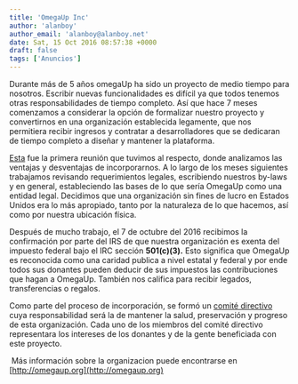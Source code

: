 ```yaml
---
title: 'OmegaUp Inc'
author: 'alanboy'
author_email: 'alanboy@alanboy.net'
date: Sat, 15 Oct 2016 08:57:38 +0000
draft: false
tags: ['Anuncios']
---
```


Durante más de 5 años omegaUp ha sido un proyecto de medio tiempo para nosotros. Escribir nuevas funcionalidades es difícil ya que todos tenemos otras responsabilidades de tiempo completo. Así que hace 7 meses comenzamos a considerar la opción de formalizar nuestro proyecto y convertirnos en una organización establecida legamente, que nos permitiera recibir ingresos y contratar a desarrolladores que se dedicaran de tiempo completo a diseñar y mantener la plataforma.

[Esta](https://www.youtube.com/watch?v=6LpZhqUdAk8&feature=youtu.be) fue la primera reunión que tuvimos al respecto, donde analizamos las ventajas y desventajas de incorporarnos. A lo largo de los meses siguientes trabajamos revisando requerimientos legales, escribiendo nuestros by-laws y en general, estableciendo las bases de lo que sería OmegaUp como una entidad legal. Decidimos que una organización sin fines de lucro en Estados Unidos era lo más apropiado, tanto por la naturaleza de lo que hacemos, así como por nuestra ubicación física.

Después de mucho trabajo, el 7 de octubre del 2016 recibimos la confirmación por parte del IRS de que nuestra organización es exenta del impuesto federal bajo el IRC sección **501(c)(3).** Esto significa que OmegaUp es reconocida como una caridad publica a nivel estatal y federal y por ende todos sus donantes pueden deducir de sus impuestos las contribuciones que hagan a OmegaUp. También nos califica para recibir legados, transferencias o regalos.

Como parte del proceso de incorporación, se formó un [comité directivo](https://omegaup.org/board.html) cuya responsabilidad será la de mantener la salud, preservación y progreso de esta organización. Cada uno de los miembros del comité directivo representara los intereses de los donantes y de la gente beneficiada con este proyecto.

 Más información sobre la organizacion puede encontrarse en [http://omegaup.org](http://omegaup.org)